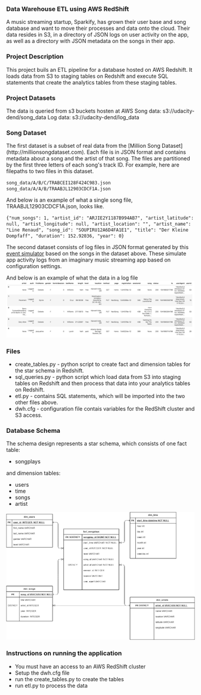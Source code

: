 <h3>Data Warehouse ETL using AWS RedShift</h3>

A music streaming startup, Sparkify, has grown their user base and song database and want to move their processes and data onto the cloud. Their data resides in S3, in a directory of JSON logs on user activity on the app, as well as a directory with JSON metadata on the songs in their app.

<h3>Project Description</h3>
This project buils an ETL pipeline for a database hosted on AWS Redshift. It loads data from S3 to staging tables on Redshift and execute SQL statements that create the analytics tables from these staging tables.

<h3>Project Datasets</h3>

The data is queried from s3 buckets hosten at AWS
Song data: s3://udacity-dend/song_data
Log data: s3://udacity-dend/log_data


<h3>Song Dataset</h3>
The first dataset is a subset of real data from the [Million Song Dataset](http://millionsongdataset.com). Each file is in JSON format and contains metadata about a song and the artist of that song. The files are partitioned by the first three letters of each song's track ID. For example, here are filepaths to two files in this dataset.

    song_data/A/B/C/TRABCEI128F424C983.json
    song_data/A/A/B/TRAABJL12903CDCF1A.json
    
And below is an example of what a single song file, TRAABJL12903CDCF1A.json, looks like.

    {"num_songs": 1, "artist_id": "ARJIE2Y1187B994AB7", "artist_latitude": null, "artist_longitude": null, "artist_location": "", "artist_name": "Line Renaud", "song_id": "SOUPIRU12A6D4FA1E1", "title": "Der Kleine Dompfaff", "duration": 152.92036, "year": 0}

The second dataset consists of log files in JSON format generated by this [event simulator](https://github.com/Interana/eventsim) based on the songs in the dataset above. These simulate app activity logs from an imaginary music streaming app based on configuration settings.

And below is an example of what the data in a log file
![](./image/log-data.png)

<h3>Files</h3>

<ul>
<li>create_tables.py -  python script to create fact and dimension tables for the star schema in Redshift.</li>
<li>sql_queries.py - python script which load data from S3 into staging tables on Redshift and then process that data into your analytics tables on Redshift.</li>
<li>etl.py - contains SQL statements, which will be imported into the two other files above.</li>
<li>dwh.cfg - configuration file contais variables for the RedShift cluster and S3 access.</li>
</ul>

<h3>Database Schema</h3>

The schema design represents a star schema, which consists of one fact table:
<ul>
<li>songplays</li>
</ul>
and dimension tables:
<ul>
<li>users</li>
<li>time</li>
<li>songs</li>
<li>artist</li>
</ul>


![](./image/star_schema.png)


<h3>Instructions on running the application</h3>

<ul>
<li>You must have an access to an AWS RedShift cluster</li>
<li>Setup the dwh.cfg file</li>
<li>run the create_tables.py to create the tables</li>
<li>run etl.py to process the data</li>
</ul>

